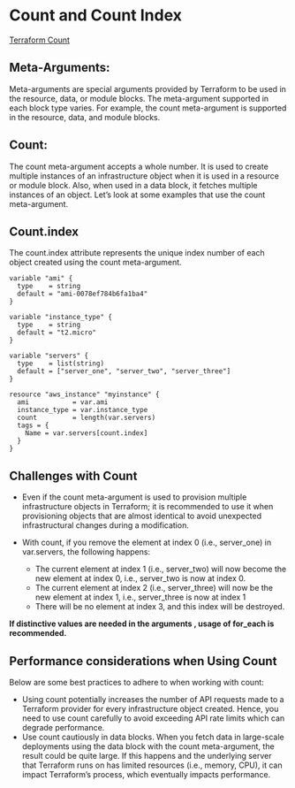 # Count and Count Index

[Terraform Count](https://spacelift.io/blog/terraform-count)

## Meta-Arguments:
Meta-arguments are special arguments provided by Terraform to be used in the resource, data, or module blocks. The meta-argument supported in each block type varies. For example, the count meta-argument is supported in the resource, data, and module blocks.

## Count: 
The count meta-argument accepts a whole number. It is used to create multiple instances of an infrastructure object when it is used in a resource or module block. Also, when used in a data block, it fetches multiple instances of an object. Let’s look at some examples that use the count meta-argument.

## Count.index
The count.index attribute represents the unique index number of each object created using the count meta-argument. 
```
variable "ami" {
  type    = string
  default = "ami-0078ef784b6fa1ba4"
}

variable "instance_type" {
  type    = string
  default = "t2.micro"
}

variable "servers" {
  type    = list(string)
  default = ["server_one", "server_two", "server_three"]
}

resource "aws_instance" "myinstance" {
  ami           = var.ami
  instance_type = var.instance_type
  count         = length(var.servers)
  tags = {
    Name = var.servers[count.index]
  }
}

```
## Challenges with Count
* Even if the count meta-argument is used to provision multiple infrastructure objects in Terraform; it is recommended to use it when provisioning objects that are almost identical to avoid unexpected infrastructural changes during a modification.

* With count, if you remove the element at index 0 (i.e., server_one) in var.servers, the following happens:
  
  * The current element at index 1 (i.e., server_two) will now become the new element at index 0, i.e., server_two is now at index 0.
  * The current element at index 2 (i.e., server_three) will now be the new element at index 1, i.e., server_three is now at index 1
  * There will be no element at index 3, and this index will be destroyed.
    
**If distinctive values are needed in the arguments , usage of for_each is recommended.**

## Performance considerations when Using Count
Below are some best practices to adhere to when working with count:

* Using count potentially increases the number of API requests made to a Terraform provider for every infrastructure object created. Hence, you need to use count carefully to avoid exceeding API rate limits which can degrade performance.
* Use count cautiously in data blocks. When you fetch data in large-scale deployments using the data block with the count meta-argument, the result could be quite large. If this happens and the underlying server that Terraform runs on has limited resources (i.e., memory, CPU), it can impact Terraform’s process, which eventually impacts performance.
